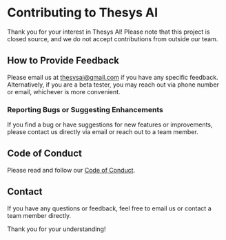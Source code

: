 # Contributing to Thesys AI

Thank you for your interest in Thesys AI! Please note that this project is closed source, and we do not accept contributions from outside our team. 

## How to Provide Feedback

Please email us at thesysai@gmail.com if you have any specific feedback. Alternatively, if you are a beta tester, you may reach out via phone number or email, whichever is more convenient.

### Reporting Bugs or Suggesting Enhancements

If you find a bug or have suggestions for new features or improvements, please contact us directly via email or reach out to a team member.

## Code of Conduct

Please read and follow our [Code of Conduct](CODE_OF_CONDUCT.md).

## Contact

If you have any questions or feedback, feel free to email us or contact a team member directly.

Thank you for your understanding!
